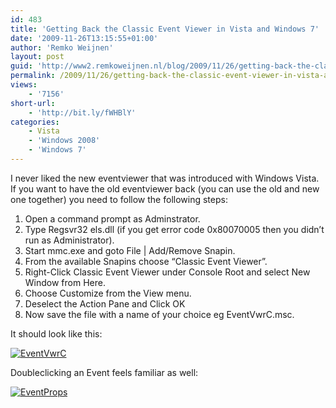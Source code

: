 ```yaml
---
id: 483
title: 'Getting Back the Classic Event Viewer in Vista and Windows 7'
date: '2009-11-26T13:15:55+01:00'
author: 'Remko Weijnen'
layout: post
guid: 'http://www2.remkoweijnen.nl/blog/2009/11/26/getting-back-the-classic-event-viewer-in-vista-and-windows-7/'
permalink: /2009/11/26/getting-back-the-classic-event-viewer-in-vista-and-windows-7/
views:
    - '7156'
short-url:
    - 'http://bit.ly/fWHBlY'
categories:
    - Vista
    - 'Windows 2008'
    - 'Windows 7'
---
```


I never liked the new eventviewer that was introduced with Windows Vista. If you want to have the old eventviewer back (you can use the old and new one together) you need to follow the following steps:

1. Open a command prompt as Adminstrator.
2. Type Regsvr32 els.dll (if you get error code 0x80070005 then you didn’t run as Administrator).
3. Start mmc.exe and goto File | Add/Remove Snapin.
4. From the available Snapins choose “Classic Event Viewer”.
5. Right-Click Classic Event Viewer under Console Root and select New Window from Here.
6. Choose Customize from the View menu.
7. Deselect the Action Pane and Click OK
8. Now save the file with a name of your choice eg EventVwrC.msc.

It should look like this:

[![EventVwrC](http://192.168.40.25:8081/wp-content/uploads/2009/11/eventvwrc-small.png)](http://192.168.40.25:8081/wp-content/uploads/2009/11/eventvwrc.png)

Doubleclicking an Event feels familiar as well:

[![EventProps](http://192.168.40.25:8081/wp-content/uploads/2009/11/eventprops-small.png)](http://192.168.40.25:8081/wp-content/uploads/2009/11/eventprops.png)